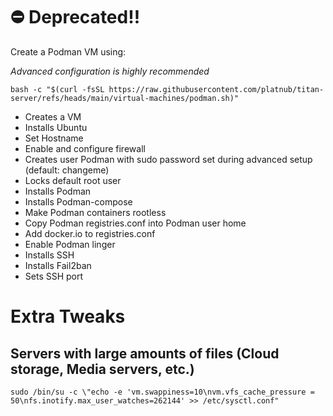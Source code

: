 # ⛔ **Deprecated!!**

Create a Podman VM using:

_Advanced configuration is highly recommended_
```shell
bash -c "$(curl -fsSL https://raw.githubusercontent.com/platnub/titan-server/refs/heads/main/virtual-machines/podman.sh)"
```

* Creates a VM
* Installs Ubuntu
* Set Hostname
* Enable and configure firewall
* Creates user Podman with sudo password set during advanced setup (default: changeme)
* Locks default root user
* Installs Podman
* Installs Podman-compose
* Make Podman containers rootless
* Copy Podman registries.conf into Podman user home
* Add docker.io to registries.conf
* Enable Podman linger
* Installs SSH
* Installs Fail2ban
* Sets SSH port

# Extra Tweaks
## Servers with large amounts of files (Cloud storage, Media servers, etc.)
```
sudo /bin/su -c \"echo -e 'vm.swappiness=10\nvm.vfs_cache_pressure = 50\nfs.inotify.max_user_watches=262144' >> /etc/sysctl.conf"
```
